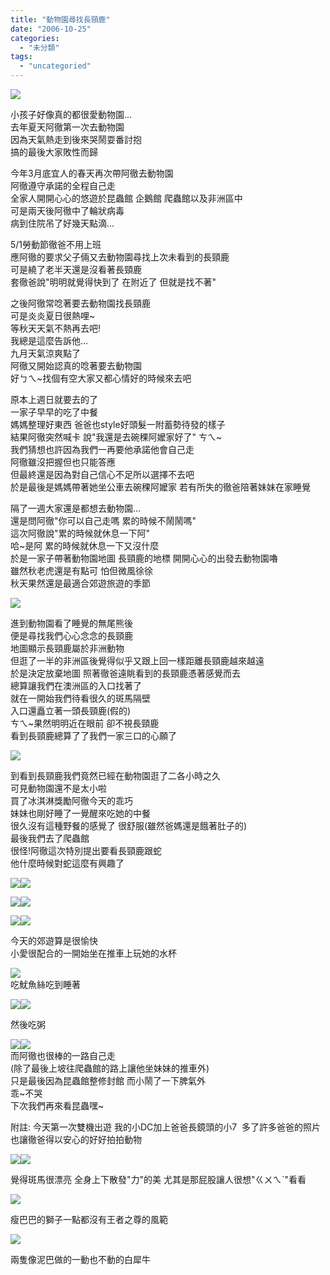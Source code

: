 ```yaml
---
title: "動物園尋找長頸鹿"
date: "2006-10-25"
categories: 
  - "未分類"
tags: 
  - "uncategoried"
---
```


![](images/277867501_6321e73787_m.jpg)

小孩子好像真的都很愛動物園...  
去年夏天阿徹第一次去動物園  
因為天氣熱走到後來哭鬧耍番討抱  
搞的最後大家敗性而歸

今年3月底宜人的春天再次帶阿徹去動物園  
阿徹遵守承諾的全程自己走  
全家人開開心心的悠遊於昆蟲館 企鵝館 爬蟲館以及非洲區中  
可是兩天後阿徹中了輪狀病毒  
病到住院吊了好幾天點滴...

5/1勞動節徹爸不用上班  
應阿徹的要求父子倆又去動物園尋找上次未看到的長頸鹿  
可是繞了老半天還是沒看著長頸鹿  
套徹爸說"明明就覺得快到了 在附近了 但就是找不著"

之後阿徹常唸著要去動物園找長頸鹿  
可是炎炎夏日很熱哩~  
等秋天天氣不熱再去吧!  
我總是這麼告訴他...  
九月天氣涼爽點了  
阿徹又開始認真的唸著要去動物園  
好ㄅㄟ~找個有空大家又都心情好的時候來去吧

原本上週日就要去的了  
一家子早早的吃了中餐  
媽媽整理好東西 爸爸也style好頭髮一附蓄勢待發的樣子  
結果阿徹突然喊卡 說"我還是去碗稞阿嬤家好了" ㄘㄟ~  
我們猜想也許因為我們一再要他承諾他會自己走  
阿徹雖沒把握但也只能答應  
但最終還是因為對自己信心不足所以選擇不去吧  
於是最後是媽媽帶著她坐公車去碗稞阿嬤家 若有所失的徹爸陪著妹妹在家睡覺

隔了一週大家還是都想去動物園...  
還是問阿徹"你可以自己走嗎 累的時候不鬧鬧嗎"  
這次阿徹說"累的時候就休息一下阿"  
哈~是阿 累的時候就休息一下又沒什麼  
於是一家子帶著動物園地圖 長頸鹿的地標 開開心心的出發去動物園嚕  
雖然秋老虎還是有點可 怕但微風徐徐  
秋天果然還是最適合郊遊旅遊的季節

![](images/277867501_6321e73787_m.jpg)

進到動物園看了睡覺的無尾熊後  
便是尋找我們心心念念的長頸鹿  
地圖顯示長頸鹿屬於非洲動物  
但逛了一半的非洲區後覺得似乎又跟上回一樣距離長頸鹿越來越遠  
於是決定放棄地圖 照著徹爸遠眺看到的長頸鹿憑著感覺而去  
總算讓我們在澳洲區的入口找著了  
就在一開始我們待看很久的斑馬隔壁  
入口還矗立著一頭長頸鹿(假的)  
ㄘㄟ~果然明明近在眼前 卻不視長頸鹿  
看到長頸鹿總算了了我們一家三口的心願了

![](images/277865578_7ca87fb134_m.jpg)

到看到長頸鹿我們竟然已經在動物園逛了二各小時之久  
可見動物園還不是太小啦  
買了冰淇淋獎勵阿徹今天的乖巧  
妹妹也剛好睡了一覺醒來吃她的中餐  
很久沒有這種野餐的感覺了 很舒服(雖然爸媽還是餓著肚子的)  
最後我們去了爬蟲館  
很怪!阿徹這次特別提出要看長頸鹿跟蛇  
他什麼時候對蛇這麼有興趣了

![](images/277867126_965b582246_m.jpg)![](images/277866776_ef9b242e6b_m.jpg)

![](images/277866693_1c558ab1fc_m.jpg)![](images/277866501_1b34d98dba_m.jpg)

![](images/277866345_4697b7e06a_m.jpg)![](images/277865758_3b9831361a_m.jpg)

今天的郊遊算是很愉快  
小愛很配合的一開始坐在推車上玩她的水杯

![](images/277867320_a2e942c1ca_m.jpg)  
吃魷魚絲吃到睡著

![](images/277867277_66fe887923_m.jpg)![](images/277867174_ae8a344864_m.jpg)

然後吃粥

![](images/277866909_9ef7433e9e_m.jpg)![](images/277866815_c480e61da1_m.jpg)  
而阿徹也很棒的一路自己走  
(除了最後上坡往爬蟲館的路上讓他坐妹妹的推車外)  
只是最後因為昆蟲館整修封館 而小鬧了一下脾氣外  
乖~不哭  
下次我們再來看昆蟲嘿~

附註: 今天第一次雙機出遊 我的小DC加上爸爸長鏡頭的小7  多了許多爸爸的照片也讓徹爸得以安心的好好拍拍動物 

![](images/277866181_a7de2130ff_m.jpg)![](images/277865828_c635eba2a4_m.jpg)

覺得斑馬很漂亮 全身上下散發"力"的美 尤其是那屁股讓人很想"ㄍㄨㄟˋ"看看

![](images/277865932_f4ced5f400_m.jpg)

瘦巴巴的獅子一點都沒有王者之尊的風範

![](images/277865894_17b03990fe_m.jpg)

兩隻像泥巴做的一動也不動的白犀牛

